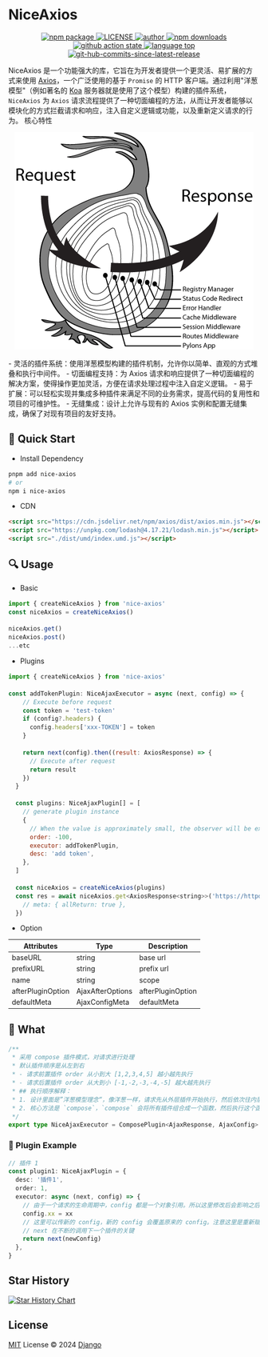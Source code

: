 # NiceAxios

<p align="center">
  <a href="https://www.npmjs.com/package/nice-axios"><img src="https://badgen.net/npm/v/nice-axios" alt="npm package">
  </a>
  <a href="./LICENSE"><img src="https://img.shields.io/github/license/sixdjango/nice-axios" alt="LICENSE">
  </a>
  <a href=""><img src="https://img.shields.io/github/package-json/author/sixdjango/nice-axios
  " alt="author">
  </a>
  <a href="https://www.npmjs.com/package/nice-axios"><img src="https://img.shields.io/npm/dy/nice-axios" alt="npm downloads">
  </a>
  <a href=""><img src="https://img.shields.io/github/actions/workflow/status/sixdjango/nice-axios/release.yml?branch=main
  " alt="github action state">
  </a>
  <a href=""><img src="https://img.shields.io/github/languages/top/sixdjango/nice-axios" alt="language top">
  </a>
  <a href=""><img src="https://img.shields.io/github/commits-since/sixdjango/nice-axios/latest" alt="git-hub-commits-since-latest-release">
  </a>

</p>

NiceAxios 是一个功能强大的库，它旨在为开发者提供一个更灵活、易扩展的方式来使用 [Axios](https://axios-http.com/)，一个广泛使用的基于 `Promise` 的 HTTP 客户端。通过利用"洋葱模型"（例如著名的 [Koa](https://koajs.com/) 服务器就是使用了这个模型）构建的插件系统，`NiceAxios` 为 `Axios` 请求流程提供了一种切面编程的方法，从而让开发者能够以模块化的方式拦截请求和响应，注入自定义逻辑或功能，以及重新定义请求的行为。
核心特性

<div align="center">

[![onion-model-image](./assets/onion-model.png)](./assets/onion-model.png)

</div>
- 灵活的插件系统：使用洋葱模型构建的插件机制，允许你以简单、直观的方式堆叠和执行中间件。
- 切面编程支持：为 Axios 请求和响应提供了一种切面编程的解决方案，使得操作更加灵活，方便在请求处理过程中注入自定义逻辑。
- 易于扩展：可以轻松实现并集成多种插件来满足不同的业务需求，提高代码的复用性和项目的可维护性。
- 无缝集成：设计上允许与现有的 Axios 实例和配置无缝集成，确保了对现有项目的友好支持。

## 🚀 Quick Start

- Install Dependency

```bash
pnpm add nice-axios
# or
npm i nice-axios
```

- CDN

```html
<script src="https://cdn.jsdelivr.net/npm/axios/dist/axios.min.js"></script>
<script src="https://unpkg.com/lodash@4.17.21/lodash.min.js"></script>
<script src="./dist/umd/index.umd.js"></script>
```

## 🔍 Usage

- Basic

```js
import { createNiceAxios } from 'nice-axios'
const niceAxios = createNiceAxios()

niceAxios.get()
niceAxios.post()
...etc

```

- Plugins

```js
import { createNiceAxios } from 'nice-axios'

const addTokenPlugin: NiceAjaxExecutor = async (next, config) => {
    // Execute before request
    const token = 'test-token'
    if (config?.headers) {
      config.headers['xxx-TOKEN'] = token
    }

    return next(config).then((result: AxiosResponse) => {
      // Execute after request
      return result
    })
  }

  const plugins: NiceAjaxPlugin[] = [
    // generate plugin instance
    {
      // When the value is approximately small, the observer will be executed earlier before the request. On the contrary, the larger the value, the earlier the observer will be executed after the request.
      order: -100,
      executor: addTokenPlugin,
      desc: 'add token',
    },
  ]

  const niceAxios = createNiceAxios(plugins)
  const res = await niceAxios.get<AxiosResponse<string>>('https://httpd.apache.org/', {
    // meta: { allReturn: true },
  })
```

- Option

| Attributes        | Type             | Description       |
| ----------------- | ---------------- | ----------------- |
| baseURL           | string           | base url          |
| prefixURL         | string           | prefix url        |
| name              | string           | scope             |
| afterPluginOption | AjaxAfterOptions | afterPluginOption |
| defaultMeta       | AjaxConfigMeta   | defaultMeta       |

## 🤔 What

```ts
/**
 * 采用 compose 插件模式，对请求进行处理
 * 默认插件顺序是从左到右
 * - 请求前置插件 order 从小到大 [1,2,3,4,5] 越小越先执行
 * - 请求后置插件 order 从大到小 [-1,-2,-3,-4,-5] 越大越先执行
 * ## 执行顺序解释：
 * 1. 设计里面是”洋葱模型理念“，像洋葱一样，请求先从外层插件开始执行，然后依次往内层执行，最后返回结果
 * 2. 核心方法是 `compose`，`compose` 会将所有插件组合成一个函数，然后执行这个函数，这个函数会依次执行所有插件
 */
export type NiceAjaxExecutor = ComposePlugin<AjaxResponse, AjaxConfig>
```

### 🌰 Plugin Example

```ts
// 插件 1
const plugin1: NiceAjaxPlugin = {
  desc: '插件1',
  order: 1,
  executor: async (next, config) => {
    // 由于一个请求的生命周期中，config 都是一个对象引用。所以这里修改后会影响之后的 config 的值
    config.xx = xx
    // 这里可以传新的 config，新的 config 会覆盖原来的 config。注意这里是重新赋值 oldConfig = newConfig
    // next 在不断的调用下一个插件的关键
    return next(newConfig)
  },
}
```

## Star History

<a href="https://star-history.com/#sixdjango/nice-axios&Date">
  <picture>
    <source media="(prefers-color-scheme: dark)" srcset="https://api.star-history.com/svg?repos=sixdjango/nice-axios&type=Date&theme=dark" />
    <source media="(prefers-color-scheme: light)" srcset="https://api.star-history.com/svg?repos=sixdjango/nice-axios&type=Date" />
    <img alt="Star History Chart" src="https://api.star-history.com/svg?repos=sixdjango/nice-axios&type=Date" />
  </picture>
</a>

## License

[MIT](./LICENSE) License © 2024 [Django](https://github.com/sixdjango)
